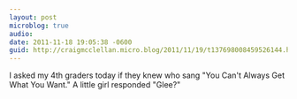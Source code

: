 ```yaml
---
layout: post
microblog: true
audio: 
date: 2011-11-18 19:05:38 -0600
guid: http://craigmcclellan.micro.blog/2011/11/19/t137698008459526144.html
---
```

I asked my 4th graders today if they knew who sang "You Can't Always Get What You Want." A little girl responded "Glee?"
